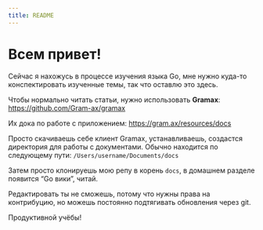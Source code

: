 ```yaml
---
title: README
---
```


# Всем привет!

Сейчас я нахожусь в процессе изучения языка Go, мне нужно куда-то конспектировать изученные темы, так что оставлю это здесь.

Чтобы нормально читать статьи, нужно использовать **Gramax**: https://github.com/Gram-ax/gramax

Их дока по работе с приложением: <https://gram.ax/resources/docs>

Просто скачиваешь себе клиент Gramax, устанавливаешь, создастся директория для работы с документами. Обычно находится по следующему пути: `/Users/username/Documents/docs`

Затем просто клонируешь мою репу в корень `docs`, в домашнем разделе появится “Go вики”, читай.

Редактировать ты не сможешь, потому что нужны права на контрибуцию, но можешь постоянно подтягивать обновления через git.

Продуктивной учёбы!